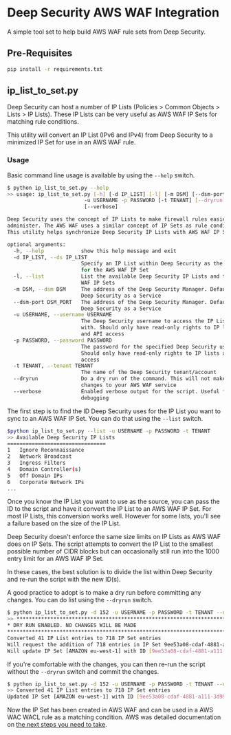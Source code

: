 # Deep Security AWS WAF Integration

A simple tool set to help build AWS WAF rule sets from Deep Security. 

## Pre-Requisites

```bash
pip install -r requirements.txt
```

## ip_list_to_set.py

Deep Security can host a number of IP Lists (Policies > Common Objects > Lists > IP Lists). These IP Lists can be very useful as AWS WAF IP Sets for matching rule conditions. 

This utility will convert an IP List (IPv6 and IPv4) from Deep Security to a minimized IP Set for use in an AWS WAF rule.

### Usage

Basic command line usage is available by using the ```--help``` switch.

```bash
$ python ip_list_to_set.py --help
>> usage: ip_list_to_set.py [-h] [-d IP_LIST] [-l] [-m DSM] [--dsm-port DSM_PORT]
                         -u USERNAME -p PASSWORD [-t TENANT] [--dryrun]
                         [--verbose]

Deep Security uses the concept of IP Lists to make firewall rules easier to
administer. The AWS WAF uses a similar concept of IP Sets as rule conditions.
This utility helps synchronize Deep Security IP Lists with AWS WAF IP Sets.

optional arguments:
  -h, --help            show this help message and exit
  -d IP_LIST, --ds IP_LIST
                        Specify an IP List within Deep Security as the source
                        for the AWS WAF IP Set
  -l, --list            List the available Deep Security IP Lists and the AWS
                        WAF IP Sets
  -m DSM, --dsm DSM     The address of the Deep Security Manager. Defaults to
                        Deep Security as a Service
  --dsm-port DSM_PORT   The address of the Deep Security Manager. Defaults to
                        Deep Security as a Service
  -u USERNAME, --username USERNAME
                        The Deep Security username to access the IP Lists
                        with. Should only have read-only rights to IP lists
                        and API access
  -p PASSWORD, --password PASSWORD
                        The password for the specified Deep Security username.
                        Should only have read-only rights to IP lists and API
                        access
  -t TENANT, --tenant TENANT
                        The name of the Deep Security tenant/account
  --dryrun              Do a dry run of the command. This will not make any
                        changes to your AWS WAF service
  --verbose             Enabled verbose output for the script. Useful for
                        debugging
```

The first step is to find the ID Deep Security uses for the IP List you want to sync to an AWS WAF IP Set. You can do that using the ```--list``` switch.

```bash
$python ip_list_to_set.py --list -u USERNAME -p PASSWORD -t TENANT
>> Available Deep Security IP Lists
================================
1   Ignore Reconnaissance
2   Network Broadcast
3   Ingress Filters
4   Domain Controller(s)
5   Off Domain IPs
6   Corporate Network IPs
...
```

Once you know the IP List you want to use as the source, you can pass the ID to the script and have it convert the IP List to an AWS WAF IP Set. For most IP Lists, this conversion works well. However for some lists, you'll see a failure based on the size of the IP List.

Deep Security doesn't enforce the same size limits on IP Lists as AWS WAF does on IP Sets. The script attempts to convert the IP List to the smallest possible number of CIDR blocks but can occasionally still run into the 1000 entry limit for an AWS WAF IP Set.

In these cases, the best solution is to divide the list within Deep Security and re-run the script with the new ID(s).

A good practice to adopt is to make a dry run before committing any changes. You can do list using the ```--dryrun``` switch.

```bash
$ python ip_list_to_set.py -d 152 -u USERNAME -p PASSWORD -t TENANT --dryrun
>> ***********************************************************************
* DRY RUN ENABLED. NO CHANGES WILL BE MADE
***********************************************************************
Converted 41 IP List entries to 718 IP Set entries
Will request the addition of 718 entries in IP Set 9ee53a08-cdaf-4881-a111-3d99b58065e4
Will update IP Set [AMAZON eu-west-1] with ID [9ee53a08-cdaf-4881-a111-3d99b58065e4]
```

If you're comfortable with the changes, you can then re-run the script without the ```--dryrun``` switch and commit the changes.

```bash
$ python ip_list_to_set.py -d 152 -u USERNAME -p PASSWORD -t TENANT --dryrun
>> Converted 41 IP List entries to 718 IP Set entries
Updated IP Set [AMAZON eu-west-1] with ID [9ee53a08-cdaf-4881-a111-3d99b58065e4]
```

Now the IP Set has been created in AWS WAF and can be used in a AWS WAC WACL rule as a matching condition. AWS was detailed documentation on [the next steps you need to take](http://docs.aws.amazon.com/waf/latest/developerguide/web-acl.html).